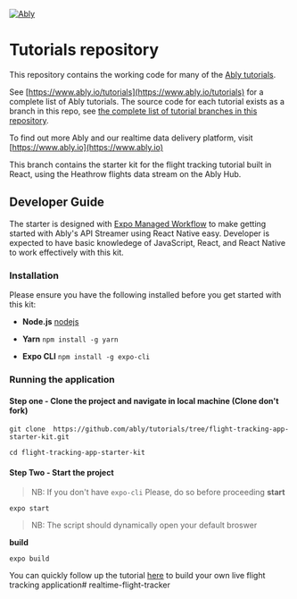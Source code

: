 
[![Ably](https://s3.amazonaws.com/files.ably.io/logo-with-type.png)](https://www.ably.io)

# Tutorials repository

This repository contains the working code for many of the [Ably tutorials](https://www.ably.io/tutorials).

See [https://www.ably.io/tutorials](https://www.ably.io/tutorials) for a complete list of Ably tutorials. The source code for each tutorial exists as a branch in this repo, see [the complete list of tutorial branches in this repository](https://github.com/ably/tutorials/branches/all).

To find out more Ably and our realtime data delivery platform, visit [https://www.ably.io](https://www.ably.io)

This branch contains the starter kit for the flight tracking tutorial built in React, using the Heathrow flights data stream on the Ably Hub.

## Developer Guide

The starter is designed with [Expo Managed Workflow](http://expo.io) to make getting started with Ably's API Streamer using React Native easy. Developer is expected to have basic knowledege of JavaScript, React, and React Native to work effectively with this kit.

### Installation

Please ensure you have the following installed before you get started with this kit:

- **Node.js**
[nodejs](https://nodejs.org)

- **Yarn**
`npm install -g yarn`

- **Expo CLI**
`npm install -g expo-cli`

### Running the application

#### Step one - Clone the project and navigate in local machine (Clone don't fork)

```shell
git clone  https://github.com/ably/tutorials/tree/flight-tracking-app-starter-kit.git
```

```shell
cd flight-tracking-app-starter-kit
```

#### Step Two - Start the project

> NB: If you don't have `expo-cli` Please, do so before proceeding
**start**

```shell
expo start
```
> NB: The script should dynamically open your default broswer

**build**

```shell
expo build
```

You can quickly follow up the tutorial [here](https://dev.to/ablydev) to build your own live flight tracking application# realtime-flight-tracker
